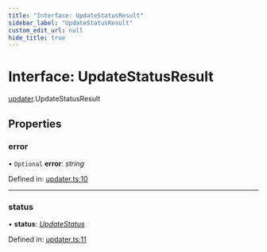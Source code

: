 ```yaml
---
title: "Interface: UpdateStatusResult"
sidebar_label: "UpdateStatusResult"
custom_edit_url: null
hide_title: true
---
```


# Interface: UpdateStatusResult

[updater](../modules/updater.md).UpdateStatusResult

## Properties

### error

• `Optional` **error**: *string*

Defined in: [updater.ts:10](https://github.com/tauri-apps/tauri/blob/850a99a5/tooling/api/src/updater.ts#L10)

___

### status

• **status**: [*UpdateStatus*](../modules/updater.md#updatestatus)

Defined in: [updater.ts:11](https://github.com/tauri-apps/tauri/blob/850a99a5/tooling/api/src/updater.ts#L11)
